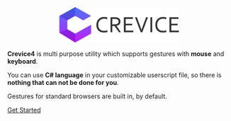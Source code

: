 <style>
img#crevice_logo {
    height: 80px;
}
</style>
    
<p align="center"> 
<img id="crevice_logo" src="images/logo.png" alt="logo">
</p>


**Crevice4** is multi purpose utility which supports gestures with **mouse** and **keyboard**.

You can use **C# language** in your customizable userscript file, so there is **nothing that can not be done for you**.

Gestures for standard browsers are built in, by default.

[Get Started](#installation)
